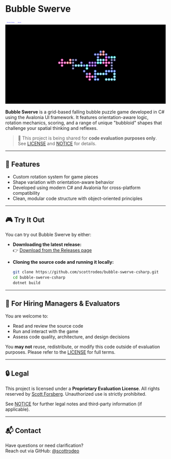# Bubble Swerve

![Bubble Swerve Preview](preview.png)

**Bubble Swerve** is a grid-based falling bubble puzzle game developed in C# using the Avalonia UI framework. It features orientation-aware logic, rotation mechanics, scoring, and a range of unique "bubbloid" shapes that challenge your spatial thinking and reflexes.

> 🧪 This project is being shared for **code evaluation purposes only**. See [LICENSE](./LICENSE) and [NOTICE](./NOTICE) for details.

---

## 🚀 Features

- Custom rotation system for game pieces  
- Shape variation with orientation-aware behavior  
- Developed using modern C# and Avalonia for cross-platform compatibility  
- Clean, modular code structure with object-oriented principles  

---

## 🎮 Try It Out

You can try out Bubble Swerve by either:

- **Downloading the latest release:**  
  👉 [Download from the Releases page](https://github.com/scottrodeo/bubble-swerve-csharp/releases)

- **Cloning the source code and running it locally:**
  ```bash
  git clone https://github.com/scottrodeo/bubble-swerve-csharp.git
  cd bubble-swerve-csharp
  dotnet build


---

## 👀 For Hiring Managers & Evaluators

You are welcome to:

- Read and review the source code
- Run and interact with the game
- Assess code quality, architecture, and design decisions

You **may not** reuse, redistribute, or modify this code outside of evaluation purposes. Please refer to the [LICENSE](./LICENSE) for full terms.

---

## 🔒 Legal

This project is licensed under a **Proprietary Evaluation License**. All rights reserved by [Scott Forsberg](https://github.com/scottrodeo). Unauthorized use is strictly prohibited.

See [NOTICE](./NOTICE) for further legal notes and third-party information (if applicable).

---

## 📬 Contact

Have questions or need clarification?  
Reach out via GitHub: [@scottrodeo](https://github.com/scottrodeo)

